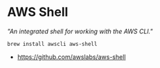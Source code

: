 # AWS Shell

_"An integrated shell for working with the AWS CLI."_

```
brew install awscli aws-shell
```

* https://github.com/awslabs/aws-shell
